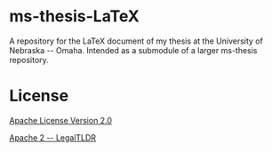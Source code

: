 # ms-thesis-LaTeX
A repository for the LaTeX document of my thesis at the University of Nebraska -- Omaha. Intended as a submodule of a larger ms-thesis repository.

# License
[Apache License Version 2.0](./LICENSE)

[Apache 2 -- LegalTLDR](https://tldrlegal.com/license/apache-license-2.0-(apache-2.0)#summary)

